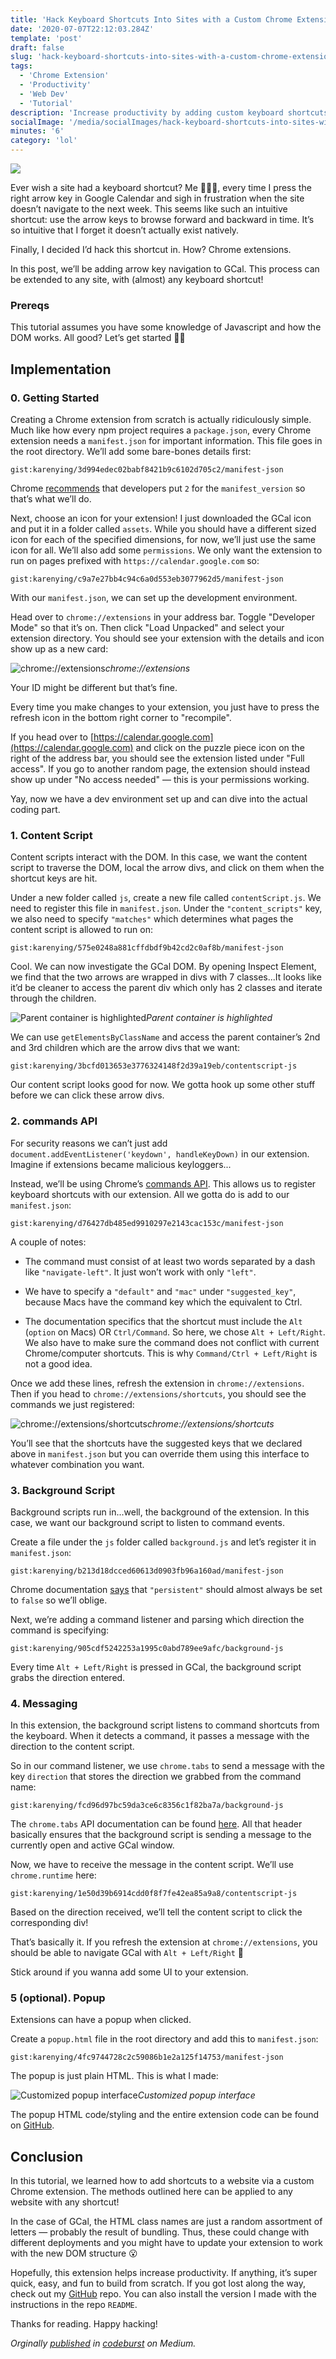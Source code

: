 ```yaml
---
title: 'Hack Keyboard Shortcuts Into Sites with a Custom Chrome Extension'
date: '2020-07-07T22:12:03.284Z'
template: 'post'
draft: false
slug: 'hack-keyboard-shortcuts-into-sites-with-a-custom-chrome-extension'
tags:
  - 'Chrome Extension'
  - 'Productivity'
  - 'Web Dev'
  - 'Tutorial'
description: 'Increase productivity by adding custom keyboard shortcuts to your favorite sites'
socialImage: '/media/socialImages/hack-keyboard-shortcuts-into-sites-with-a-custom-chrome-extension.jpeg'
minutes: '6'
category: 'lol'
---
```


![](https://miro.medium.com/max/700/1*OPtj5zoJWxPNHZx3dZQfIg.jpeg)

Ever wish a site had a keyboard shortcut? Me 🙋🏻‍♀️, every time I press the right arrow key in Google Calendar and sigh in frustration when the site doesn’t navigate to the next week. This seems like such an intuitive shortcut: use the arrow keys to browse forward and backward in time. It’s so intuitive that I forget it doesn’t actually exist natively.

Finally, I decided I’d hack this shortcut in. How? Chrome extensions.

In this post, we’ll be adding arrow key navigation to GCal. This process can be extended to any site, with (almost) any keyboard shortcut!

### Prereqs

This tutorial assumes you have some knowledge of Javascript and how the DOM works. All good? Let’s get started 👍🏼

## Implementation

### 0. Getting Started

Creating a Chrome extension from scratch is actually ridiculously simple. Much like how every npm project requires a `package.json`, every Chrome extension needs a `manifest.json` for important information. This file goes in the root directory. We’ll add some bare-bones details first:

`gist:karenying/3d994edec02babf8421b9c6102d705c2/manifest-json`

Chrome [recommends](https://developer.chrome.com/extensions/manifest/manifest_version) that developers put `2` for the `manifest_version` so that’s what we’ll do.

Next, choose an icon for your extension! I just downloaded the GCal icon and put it in a folder called `assets`. While you should have a different sized icon for each of the specified dimensions, for now, we’ll just use the same icon for all. We’ll also add some `permissions`. We only want the extension to run on pages prefixed with `https://calendar.google.com` so:

`gist:karenying/c9a7e27bb4c94c6a0d553eb3077962d5/manifest-json`

With our `manifest.json`, we can set up the development environment.

Head over to `chrome://extensions` in your address bar. Toggle "Developer Mode" so that it’s on. Then click "Load Unpacked" and select your extension directory. You should see your extension with the details and icon show up as a new card:

![chrome://extensions](https://cdn-images-1.medium.com/max/2000/1*VsTvQSEqGFz1R8z8OptgxA.png)_chrome://extensions_

Your ID might be different but that’s fine.

Every time you make changes to your extension, you just have to press the refresh icon in the bottom right corner to "recompile".

If you head over to [https://calendar.google.com](https://calendar.google.com) and click on the puzzle piece icon on the right of the address bar, you should see the extension listed under "Full access". If you go to another random page, the extension should instead show up under "No access needed" — this is your permissions working.

Yay, now we have a dev environment set up and can dive into the actual coding part.

### 1. Content Script

Content scripts interact with the DOM. In this case, we want the content script to traverse the DOM, local the arrow divs, and click on them when the shortcut keys are hit.

Under a new folder called `js`, create a new file called `contentScript.js`. We need to register this file in `manifest.json`. Under the `"content_scripts"` key, we also need to specify `"matches"` which determines what pages the content script is allowed to run on:

`gist:karenying/575e0248a881cffdbdf9b42cd2c0af8b/manifest-json`

Cool. We can now investigate the GCal DOM. By opening Inspect Element, we find that the two arrows are wrapped in divs with 7 classes...It looks like it’d be cleaner to access the parent div which only has 2 classes and iterate through the children.

![Parent container is highlighted](https://cdn-images-1.medium.com/max/2000/1*QMHEQFpwfN1haJow7uONxg.png)_Parent container is highlighted_

We can use `getElementsByClassName` and access the parent container’s 2nd and 3rd children which are the arrow divs that we want:

`gist:karenying/3bcfd013653e3776324148f2d39a19eb/contentscript-js`

Our content script looks good for now. We gotta hook up some other stuff before we can click these arrow divs.

### 2. commands API

For security reasons we can’t just add `document.addEventListener('keydown', handleKeyDown)` in our extension. Imagine if extensions became malicious keyloggers...

Instead, we’ll be using Chrome’s [commands API](https://developer.chrome.com/apps/commands). This allows us to register keyboard shortcuts with our extension. All we gotta do is add to our `manifest.json`:

`gist:karenying/d76427db485ed9910297e2143cac153c/manifest-json`

A couple of notes:

- The command must consist of at least two words separated by a dash like `"navigate-left"`. It just won’t work with only `"left"`.

- We have to specify a `"default"` and `"mac"` under `"suggested_key"`, because Macs have the command key which the equivalent to Ctrl.

- The documentation specifics that the shortcut must include the `Alt` (`option` on Macs) OR `Ctrl/Command`. So here, we chose `Alt + Left/Right`. We also have to make sure the command does not conflict with current Chrome/computer shortcuts. This is why `Command/Ctrl + Left/Right` is not a good idea.

Once we add these lines, refresh the extension in `chrome://extensions`. Then if you head to `chrome://extensions/shortcuts`, you should see the commands we just registered:

![chrome://extensions/shortcuts](https://cdn-images-1.medium.com/max/2000/1*nHrUNHZKzTISjycS3wIVuQ.png)_chrome://extensions/shortcuts_

You’ll see that the shortcuts have the suggested keys that we declared above in `manifest.json` but you can override them using this interface to whatever combination you want.

### 3. Background Script

Background scripts run in...well, the background of the extension. In this case, we want our background script to listen to command events.

Create a file under the `js` folder called `background.js` and let’s register it in `manifest.json`:

`gist:karenying/b213d18dcced60613d0903fb96a160ad/manifest-json`

Chrome documentation [says](https://developer.chrome.com/extensions/background_pages#manifest) that `"persistent"` should almost always be set to `false` so we’ll oblige.

Next, we’re adding a command listener and parsing which direction the command is specifying:

`gist:karenying/905cdf5242253a1995c0abd789ee9afc/background-js`

Every time `Alt + Left/Right` is pressed in GCal, the background script grabs the direction entered.

### 4. Messaging

In this extension, the background script listens to command shortcuts from the keyboard. When it detects a command, it passes a message with the direction to the content script.

So in our command listener, we use `chrome.tabs` to send a message with the key `direction` that stores the direction we grabbed from the command name:

`gist:karenying/fcd96d97bc59da3ce6c8356c1f82ba7a/background-js`

The `chrome.tabs` API documentation can be found [here](https://developer.chrome.com/extensions/tabs). All that header basically ensures that the background script is sending a message to the currently open and active GCal window.

Now, we have to receive the message in the content script. We’ll use `chrome.runtime` here:

`gist:karenying/1e50d39b6914cdd0f8f7fe42ea85a9a8/contentscript-js`

Based on the direction received, we’ll tell the content script to click the corresponding div!

That’s basically it. If you refresh the extension at `chrome://extensions`, you should be able to navigate GCal with `Alt + Left/Right` 🎉

Stick around if you wanna add some UI to your extension.

### 5 (optional). Popup

Extensions can have a popup when clicked.

Create a `popup.html` file in the root directory and add this to `manifest.json`:

`gist:karenying/4fc9744728c2c59086b1e2a125f14753/manifest-json`

The popup is just plain HTML. This is what I made:

![Customized popup interface](https://cdn-images-1.medium.com/max/2000/1*92fX1bxiE6XFCZmi7iId9Q.png)_Customized popup interface_

The popup HTML code/styling and the entire extension code can be found on [GitHub](https://github.com/karenying/gcal-nav-shortcuts).

## Conclusion

In this tutorial, we learned how to add shortcuts to a website via a custom Chrome extension. The methods outlined here can be applied to any website with any shortcut!

In the case of GCal, the HTML class names are just a random assortment of letters — probably the result of bundling. Thus, these could change with different deployments and you might have to update your extension to work with the new DOM structure 😮

Hopefully, this extension helps increase productivity. If anything, it’s super quick, easy, and fun to build from scratch. If you got lost along the way, check out my [GitHub](https://github.com/karenying/gcal-nav-shortcuts) repo. You can also install the version I made with the instructions in the repo `README`.

Thanks for reading. Happy hacking!

<i>Orginally [published](https://codeburst.io/hack-keyboard-shortcuts-into-sites-with-a-custom-chrome-extension-35e884526980?source=friends_link&sk=53d9c12626dd9e59e4e886ddeed19e84) in [codeburst](https://codeburst.io/) on Medium<i>.
